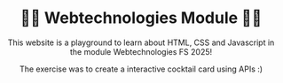 <div align="center">
    <h1>👨‍💻 Webtechnologies Module 👩‍💻</h1>
</div>

<div align="center"><p>This website is a playground to learn about HTML, CSS and Javascript in the module Webtechnologies FS 2025!</p>
<p>The exercise was to create a interactive cocktail card using APIs :)</p>
</div>
